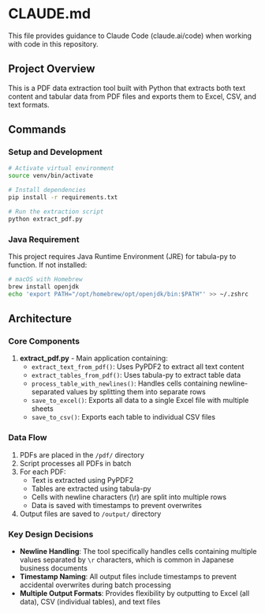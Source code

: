 # CLAUDE.md

This file provides guidance to Claude Code (claude.ai/code) when working with code in this repository.

## Project Overview

This is a PDF data extraction tool built with Python that extracts both text content and tabular data from PDF files and exports them to Excel, CSV, and text formats.

## Commands

### Setup and Development
```bash
# Activate virtual environment
source venv/bin/activate

# Install dependencies
pip install -r requirements.txt

# Run the extraction script
python extract_pdf.py
```

### Java Requirement
This project requires Java Runtime Environment (JRE) for tabula-py to function. If not installed:
```bash
# macOS with Homebrew
brew install openjdk
echo 'export PATH="/opt/homebrew/opt/openjdk/bin:$PATH"' >> ~/.zshrc
```

## Architecture

### Core Components

1. **extract_pdf.py** - Main application containing:
   - `extract_text_from_pdf()`: Uses PyPDF2 to extract all text content
   - `extract_tables_from_pdf()`: Uses tabula-py to extract table data
   - `process_table_with_newlines()`: Handles cells containing newline-separated values by splitting them into separate rows
   - `save_to_excel()`: Exports all data to a single Excel file with multiple sheets
   - `save_to_csv()`: Exports each table to individual CSV files

### Data Flow
1. PDFs are placed in the `/pdf/` directory
2. Script processes all PDFs in batch
3. For each PDF:
   - Text is extracted using PyPDF2
   - Tables are extracted using tabula-py
   - Cells with newline characters (\r) are split into multiple rows
   - Data is saved with timestamps to prevent overwrites
4. Output files are saved to `/output/` directory

### Key Design Decisions
- **Newline Handling**: The tool specifically handles cells containing multiple values separated by `\r` characters, which is common in Japanese business documents
- **Timestamp Naming**: All output files include timestamps to prevent accidental overwrites during batch processing
- **Multiple Output Formats**: Provides flexibility by outputting to Excel (all data), CSV (individual tables), and text files